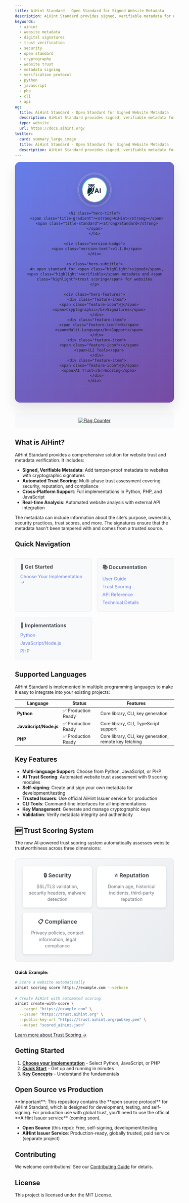 ```yaml
---
title: AiHint Standard - Open Standard for Signed Website Metadata
description: AiHint Standard provides signed, verifiable metadata for websites. Multi-language support (Python, JavaScript, PHP) with CLI tools and comprehensive documentation.
keywords:
  - aihint
  - website metadata
  - digital signatures
  - trust verification
  - security
  - open standard
  - cryptography
  - website trust
  - metadata signing
  - verification protocol
  - python
  - javascript
  - php
  - cli
  - api
og:
  title: AiHint Standard - Open Standard for Signed Website Metadata
  description: AiHint Standard provides signed, verifiable metadata for websites. Multi-language support (Python, JavaScript, PHP) with CLI tools and comprehensive documentation.
  type: website
  url: https://docs.aihint.org/
twitter:
  card: summary_large_image
  title: AiHint Standard - Open Standard for Signed Website Metadata
  description: AiHint Standard provides signed, verifiable metadata for websites. Multi-language support (Python, JavaScript, PHP) with CLI tools and comprehensive documentation.
---
```


<div class="hero-section">
  <div class="hero-content">
    <div class="logo-container">
      <div class="logo-animation">
        <div class="logo-circle">
          <img src="assets/images/aihint-logo.png" alt="AiHint Logo" class="logo-image">
        </div>
        <div class="sonar-ring sonar-1"></div>
        <div class="sonar-ring sonar-2"></div>
        <div class="sonar-ring sonar-3"></div>
      </div>
    </div>
    
    <h1 class="hero-title">
      <span class="title-gradient"><strong>AiHint</strong></span>
      <span class="title-standard"><strong>Standard</strong></span>
    </h1>
    
    <div class="version-badge">
      <span class="version-text">v1.1.0</span>
    </div>
    
    <p class="hero-subtitle">
      An open standard for <span class="highlight">signed</span>, <span class="highlight">verifiable</span> metadata and <span class="highlight">trust scoring</span> for websites
    </p>
    
    <div class="hero-features">
      <div class="feature-item">
        <span class="feature-icon">🔐</span>
        <span>Cryptographic</br>Signatures</span>
      </div>
      <div class="feature-item">
        <span class="feature-icon">🌐</span>
        <span>Multi-Language</br>Support</span>
      </div>
      <div class="feature-item">
        <span class="feature-icon">⚡</span>
        <span>CLI Tools</span>
      </div>
      <div class="feature-item">
        <span class="feature-icon">🤖</span>
        <span>AI Trust</br>Scoring</span>
      </div>
    </div>
  </div>
</div>

<style>
.hero-section {
  background: linear-gradient(135deg, #667eea 0%, #764ba2 100%);
  border-radius: 16px;
  padding: 3rem 2rem;
  margin: 0 0 2rem 0;
  text-align: center;
  position: relative;
  overflow: hidden;
  box-shadow: 0 20px 40px rgba(0,0,0,0.1);
}

.hero-section::before {
  content: '';
  position: absolute;
  top: 0;
  left: 0;
  right: 0;
  bottom: 0;
  background: url('data:image/svg+xml,<svg xmlns="http://www.w3.org/2000/svg" viewBox="0 0 100 100"><defs><pattern id="grid" width="10" height="10" patternUnits="userSpaceOnUse"><path d="M 10 0 L 0 0 0 10" fill="none" stroke="rgba(255,255,255,0.1)" stroke-width="0.5"/></pattern></defs><rect width="100" height="100" fill="url(%23grid)"/></svg>');
  opacity: 0.3;
}

.hero-content {
  position: relative;
  z-index: 2;
}

.logo-container {
  margin-bottom: 1.5rem;
}

.logo-animation {
  position: relative;
  display: inline-block;
}

.logo-circle {
  width: 80px;
  height: 80px;
  background: linear-gradient(45deg, #ff6b6b, #4ecdc4, #45b7d1, #96ceb4);
  border-radius: 50%;
  display: flex;
  align-items: center;
  justify-content: center;
  margin: 0 auto;
  box-shadow: 0 8px 32px rgba(0,0,0,0.2);
  position: relative;
  z-index: 10;
  overflow: hidden;
}

.logo-image {
  width: 60px;
  height: 60px;
  object-fit: contain;
  border-radius: 50%;
  background: white;
  padding: 8px;
  box-shadow: 0 2px 8px rgba(0,0,0,0.1);
}

.sonar-ring {
  position: absolute;
  top: 50%;
  left: 50%;
  transform: translate(-50%, -50%);
  border: 2px solid rgba(255,255,255,0.3);
  border-radius: 50%;
  pointer-events: none;
}

.sonar-1 {
  width: 100px;
  height: 100px;
  animation: sonar 2s ease-out infinite;
}

.sonar-2 {
  width: 120px;
  height: 120px;
  animation: sonar 2s ease-out infinite 0.5s;
}

.sonar-3 {
  width: 140px;
  height: 140px;
  animation: sonar 2s ease-out infinite 1s;
}

@keyframes sonar {
  0% {
    transform: translate(-50%, -50%) scale(0.8);
    opacity: 1;
  }
  100% {
    transform: translate(-50%, -50%) scale(1.4);
    opacity: 0;
  }
}

.hero-title {
  font-size: 3.5rem;
  font-weight: 800;
  margin: 1rem 0;
  line-height: 1.2;
}

.title-gradient {
  background: linear-gradient(45deg, #ff6b6b, #4ecdc4, #45b7d1, #96ceb4);
  -webkit-background-clip: text;
  -webkit-text-fill-color: transparent;
  background-clip: text;
  animation: gradient-shift 3s ease-in-out infinite;
  font-weight: 900;
}

.title-standard {
  color: white;
  font-weight: 900;
  margin-left: 0.5rem;
}

@keyframes gradient-shift {
  0%, 100% { filter: hue-rotate(0deg); }
  50% { filter: hue-rotate(30deg); }
}

.version-badge {
  display: inline-block;
  background: rgba(255,255,255,0.2);
  backdrop-filter: blur(10px);
  border: 1px solid rgba(255,255,255,0.3);
  border-radius: 20px;
  padding: 0.5rem 1rem;
  margin: 1rem 0;
  animation: float 3s ease-in-out infinite;
}

.version-text {
  color: white;
  font-weight: 600;
  font-size: 0.9rem;
  letter-spacing: 0.5px;
}

@keyframes float {
  0%, 100% { transform: translateY(0px); }
  50% { transform: translateY(-5px); }
}

.hero-subtitle {
  font-size: 1.3rem;
  color: rgba(255,255,255,0.9);
  margin: 1.5rem 0;
  line-height: 1.6;
  font-weight: 300;
}

.highlight {
  background: linear-gradient(45deg, #ff6b6b, #4ecdc4);
  -webkit-background-clip: text;
  -webkit-text-fill-color: transparent;
  background-clip: text;
  font-weight: 600;
  animation: highlight-pulse 2s ease-in-out infinite;
}

@keyframes highlight-pulse {
  0%, 100% { opacity: 1; }
  50% { opacity: 0.8; }
}

.hero-features {
  display: flex;
  justify-content: center;
  gap: 1rem;
  margin-top: 2rem;
  flex-wrap: nowrap;
  max-width: 100%;
  overflow: hidden;
}

.feature-item {
  display: flex;
  align-items: center;
  gap: 0.4rem;
  background: rgba(255,255,255,0.1);
  backdrop-filter: blur(10px);
  border: 1px solid rgba(255,255,255,0.2);
  border-radius: 10px;
  padding: 0.6rem 1rem;
  color: white;
  font-weight: 500;
  font-size: 0.85rem;
  transition: all 0.3s ease;
  animation: slide-up 0.6s ease-out;
  white-space: nowrap;
  flex: 1;
  min-width: 0;
  max-width: 200px;
}

.feature-item:nth-child(1) { animation-delay: 0.1s; }
.feature-item:nth-child(2) { animation-delay: 0.2s; }
.feature-item:nth-child(3) { animation-delay: 0.3s; }
.feature-item:nth-child(4) { animation-delay: 0.4s; }

.feature-item:hover {
  transform: translateY(-2px);
  background: rgba(255,255,255,0.2);
  box-shadow: 0 8px 25px rgba(0,0,0,0.2);
}

.feature-icon {
  font-size: 1rem;
  animation: bounce 2s ease-in-out infinite;
  flex-shrink: 0;
}

.feature-item span:last-child {
  overflow: hidden;
  text-overflow: ellipsis;
  white-space: nowrap;
}

@keyframes slide-up {
  from {
    opacity: 0;
    transform: translateY(20px);
  }
  to {
    opacity: 1;
    transform: translateY(0);
  }
}

@keyframes bounce {
  0%, 100% { transform: translateY(0); }
  50% { transform: translateY(-3px); }
}

@media (max-width: 768px) {
  .hero-title {
    font-size: 2.5rem;
  }
  
  .hero-subtitle {
    font-size: 1.1rem;
  }
  
  .hero-features {
    flex-direction: column;
    align-items: center;
    gap: 0.8rem;
  }
  
  .feature-item {
    max-width: 250px;
    font-size: 0.9rem;
    padding: 0.7rem 1.2rem;
  }
  
  .logo-circle {
    width: 60px;
    height: 60px;
  }
  
  .logo-image {
    width: 45px;
    height: 45px;
    padding: 6px;
  }
  
  .sonar-1 {
    width: 80px;
    height: 80px;
  }
  
  .sonar-2 {
    width: 100px;
    height: 100px;
  }
  
  .sonar-3 {
    width: 120px;
    height: 120px;
  }
}
</style>

<div class="flag-counter-section" style="text-align: center; margin: 2rem 0; padding: 1rem; background: #f8f9fa; border-radius: 8px;">
  <a href="https://info.flagcounter.com/sK7L"><img src="https://s01.flagcounter.com/count2/sK7L/bg_FFFFFF/txt_000000/border_CCCCCC/columns_8/maxflags_8/viewers_0/labels_0/pageviews_1/flags_0/percent_0/" alt="Flag Counter" border="0"></a>
</div>

## What is AiHint?

AiHint Standard provides a comprehensive solution for website trust and metadata verification. It includes:

- **Signed, Verifiable Metadata**: Add tamper-proof metadata to websites with cryptographic signatures
- **Automated Trust Scoring**: Multi-phase trust assessment covering security, reputation, and compliance
- **Cross-Platform Support**: Full implementations in Python, PHP, and JavaScript
- **Real-time Analysis**: Automated website analysis with external API integration

The metadata can include information about the site's purpose, ownership, security practices, trust scores, and more. The signatures ensure that the metadata hasn't been tampered with and comes from a trusted source.

## Quick Navigation

<div class="quick-nav">
  <div class="nav-section">
    <h3>🚀 Get Started</h3>
    <a href="getting-started/choose-implementation.html">Choose Your Implementation →</a>
  </div>
  
  <div class="nav-section">
    <h3>📚 Documentation</h3>
    <a href="user-guide/implementation-guide.html">User Guide</a>
    <a href="user-guide/trust-scoring.html">Trust Scoring</a>
    <a href="api-reference/python-api.html">API Reference</a>
    <a href="technical/protocol.html">Technical Details</a>
  </div>
  
  <div class="nav-section">
    <h3>🔧 Implementations</h3>
    <a href="api-reference/python-api.html">Python</a>
    <a href="api-reference/javascript-api.html">JavaScript/Node.js</a>
    <a href="api-reference/php-api.html">PHP</a>
  </div>
</div>

<style>
.quick-nav {
  display: grid;
  grid-template-columns: repeat(auto-fit, minmax(200px, 1fr));
  gap: 1rem;
  margin: 2rem 0;
}

.nav-section {
  background: #f8f9fa;
  border: 1px solid #e9ecef;
  border-radius: 8px;
  padding: 1rem;
}

.nav-section h3 {
  margin: 0 0 0.5rem 0;
  font-size: 1rem;
  color: #495057;
}

.nav-section a {
  display: block;
  color: #667eea;
  text-decoration: none;
  padding: 0.25rem 0;
  font-size: 0.9rem;
}

.nav-section a:hover {
  color: #764ba2;
  text-decoration: underline;
}

@media (max-width: 768px) {
  .quick-nav {
    grid-template-columns: 1fr;
  }
}

.trust-scoring-highlight {
  display: grid;
  grid-template-columns: repeat(auto-fit, minmax(200px, 1fr));
  gap: 1rem;
  margin: 1.5rem 0;
  padding: 1.5rem;
  background: linear-gradient(135deg, #f8f9fa 0%, #e9ecef 100%);
  border-radius: 12px;
  border: 1px solid #dee2e6;
}

.scoring-dimension {
  text-align: center;
  padding: 1rem;
  background: white;
  border-radius: 8px;
  box-shadow: 0 2px 8px rgba(0,0,0,0.1);
  transition: transform 0.2s ease;
}

.scoring-dimension:hover {
  transform: translateY(-2px);
  box-shadow: 0 4px 12px rgba(0,0,0,0.15);
}

.scoring-dimension h4 {
  margin: 0 0 0.5rem 0;
  color: #495057;
  font-size: 1.1rem;
}

.scoring-dimension p {
  margin: 0;
  color: #6c757d;
  font-size: 0.9rem;
  line-height: 1.4;
}
</style>

## Supported Languages

AiHint Standard is implemented in multiple programming languages to make it easy to integrate into your existing projects:

| Language | Status | Features |
|----------|--------|----------|
| **Python** | ✅ Production Ready | Core library, CLI, key generation |
| **JavaScript/Node.js** | ✅ Production Ready | Core library, CLI, TypeScript support |
| **PHP** | ✅ Production Ready | Core library, CLI, key generation, remote key fetching |

## Key Features

- **Multi-language Support**: Choose from Python, JavaScript, or PHP
- **AI Trust Scoring**: Automated website trust assessment with 9 scoring modules
- **Self-signing**: Create and sign your own metadata for development/testing
- **Trusted Issuers**: Use official AiHint Issuer service for production
- **CLI Tools**: Command-line interfaces for all implementations
- **Key Management**: Generate and manage cryptographic keys
- **Validation**: Verify metadata integrity and authenticity

## 🆕 Trust Scoring System

The new AI-powered trust scoring system automatically assesses website trustworthiness across three dimensions:

<div class="trust-scoring-highlight">
  <div class="scoring-dimension">
    <h4>🔒 Security</h4>
    <p>SSL/TLS validation, security headers, malware detection</p>
  </div>
  <div class="scoring-dimension">
    <h4>⭐ Reputation</h4>
    <p>Domain age, historical incidents, third-party reputation</p>
  </div>
  <div class="scoring-dimension">
    <h4>📋 Compliance</h4>
    <p>Privacy policies, contact information, legal compliance</p>
  </div>
</div>

**Quick Example:**
```bash
# Score a website automatically
aihint scoring score https://example.com --verbose

# Create AiHint with automated scoring
aihint create-with-score \
  --target "https://example.com" \
  --issuer "https://trust.aihint.org" \
  --public-key-url "https://trust.aihint.org/pubkey.pem" \
  --output "scored_aihint.json"
```

[Learn more about Trust Scoring →](user-guide/trust-scoring.md)

## Getting Started

1. **[Choose your implementation](getting-started/choose-implementation.md)** - Select Python, JavaScript, or PHP
2. **[Quick Start](getting-started/quick-start.md)** - Get up and running in minutes
3. **[Key Concepts](getting-started/key-concepts.md)** - Understand the fundamentals

## Open Source vs Production

<div class="admonition warning" markdown>
**Important**: This repository contains the **open source protocol** for AiHint Standard, which is designed for development, testing, and self-signing. For production use with global trust, you'll need to use the official **AiHint Issuer service** (coming soon).
</div>

- **Open Source** (this repo): Free, self-signing, development/testing
- **AiHint Issuer Service**: Production-ready, globally trusted, paid service (separate project)

## Contributing

We welcome contributions! See our [Contributing Guide](contributing/contributing.md) for details.

## License

This project is licensed under the MIT License. 
